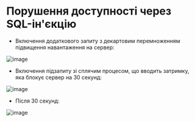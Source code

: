 # Порушення доступності через SQL-ін'єкцію

- Включення додаткового запиту з декартовим перемноженням підвищення навантаження на сервер:

![image](https://github.com/user-attachments/assets/6f93c21d-5709-48c9-8c0d-b3d3c5401ce9)

- Включення підзапиту зі сплячим процесом, що вводить затримку, яка блокує сервер на 30 секунд:

![image](https://github.com/user-attachments/assets/4155b56a-714d-4c02-bca0-8f432cb9693f)

- Після 30 секунд:

![image](https://github.com/user-attachments/assets/31665955-b74b-4a75-9053-161c4307bfce)
